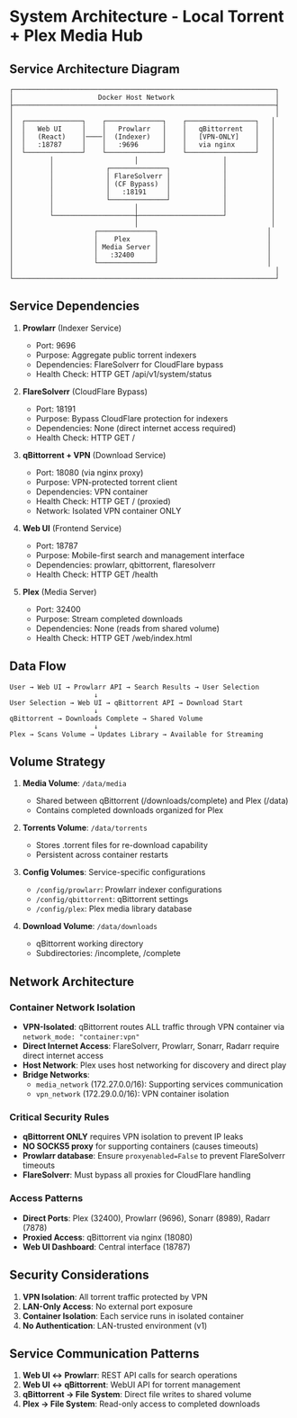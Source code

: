 # System Architecture - Local Torrent + Plex Media Hub

## Service Architecture Diagram

```
┌─────────────────────────────────────────────────────────────────┐
│                     Docker Host Network                         │
├─────────────────────────────────────────────────────────────────┤
│                                                                 │
│  ┌──────────────┐    ┌──────────────┐    ┌─────────────────┐   │
│  │   Web UI     │    │   Prowlarr   │    │   qBittorrent   │   │
│  │   (React)    │────│  (Indexer)   │    │   [VPN-ONLY]    │   │
│  │   :18787     │    │   :9696      │    │   via nginx     │   │
│  └──────────────┘    └──────────────┘    └─────────────────┘   │
│         │                    │                     │           │
│         │             ┌──────────────┐             │           │
│         │             │ FlareSolverr │             │           │
│         │             │ (CF Bypass)  │             │           │
│         │             │   :18191     │             │           │
│         │             └──────────────┘             │           │
│         │                    │                     │           │
│         └────────────────────┼─────────────────────┘           │
│                              │                                 │
│                    ┌──────────────┐                           │
│                    │    Plex      │                           │
│                    │ Media Server │                           │
│                    │   :32400     │                           │
│                    └──────────────┘                           │
│                                                                 │
└─────────────────────────────────────────────────────────────────┘
```

## Service Dependencies

1. **Prowlarr** (Indexer Service)
   - Port: 9696
   - Purpose: Aggregate public torrent indexers
   - Dependencies: FlareSolverr for CloudFlare bypass
   - Health Check: HTTP GET /api/v1/system/status

2. **FlareSolverr** (CloudFlare Bypass)
   - Port: 18191
   - Purpose: Bypass CloudFlare protection for indexers
   - Dependencies: None (direct internet access required)
   - Health Check: HTTP GET /

3. **qBittorrent + VPN** (Download Service)
   - Port: 18080 (via nginx proxy)
   - Purpose: VPN-protected torrent client
   - Dependencies: VPN container
   - Health Check: HTTP GET / (proxied)
   - Network: Isolated VPN container ONLY

4. **Web UI** (Frontend Service)
   - Port: 18787
   - Purpose: Mobile-first search and management interface
   - Dependencies: prowlarr, qbittorrent, flaresolverr
   - Health Check: HTTP GET /health

5. **Plex** (Media Server)
   - Port: 32400
   - Purpose: Stream completed downloads
   - Dependencies: None (reads from shared volume)
   - Health Check: HTTP GET /web/index.html

## Data Flow

```
User → Web UI → Prowlarr API → Search Results → User Selection
                     ↓
User Selection → Web UI → qBittorrent API → Download Start
                     ↓
qBittorrent → Downloads Complete → Shared Volume
                     ↓
Plex → Scans Volume → Updates Library → Available for Streaming
```

## Volume Strategy

1. **Media Volume**: `/data/media`
   - Shared between qBittorrent (/downloads/complete) and Plex (/data)
   - Contains completed downloads organized for Plex

2. **Torrents Volume**: `/data/torrents`
   - Stores .torrent files for re-download capability
   - Persistent across container restarts

3. **Config Volumes**: Service-specific configurations
   - `/config/prowlarr`: Prowlarr indexer configurations
   - `/config/qbittorrent`: qBittorrent settings
   - `/config/plex`: Plex media library database

4. **Download Volume**: `/data/downloads`
   - qBittorrent working directory
   - Subdirectories: /incomplete, /complete

## Network Architecture

### Container Network Isolation
- **VPN-Isolated**: qBittorrent routes ALL traffic through VPN container via `network_mode: "container:vpn"`
- **Direct Internet Access**: FlareSolverr, Prowlarr, Sonarr, Radarr require direct internet access
- **Host Network**: Plex uses host networking for discovery and direct play
- **Bridge Networks**:
  - `media_network` (172.27.0.0/16): Supporting services communication
  - `vpn_network` (172.29.0.0/16): VPN container isolation

### Critical Security Rules
- **qBittorrent ONLY** requires VPN isolation to prevent IP leaks
- **NO SOCKS5 proxy** for supporting containers (causes timeouts)
- **Prowlarr database**: Ensure `proxyenabled=False` to prevent FlareSolverr timeouts
- **FlareSolverr**: Must bypass all proxies for CloudFlare handling

### Access Patterns
- **Direct Ports**: Plex (32400), Prowlarr (9696), Sonarr (8989), Radarr (7878)
- **Proxied Access**: qBittorrent via nginx (18080)
- **Web UI Dashboard**: Central interface (18787)

## Security Considerations

1. **VPN Isolation**: All torrent traffic protected by VPN
2. **LAN-Only Access**: No external port exposure
3. **Container Isolation**: Each service runs in isolated container
4. **No Authentication**: LAN-trusted environment (v1)

## Service Communication Patterns

1. **Web UI ↔ Prowlarr**: REST API calls for search operations
2. **Web UI ↔ qBittorrent**: WebUI API for torrent management
3. **qBittorrent → File System**: Direct file writes to shared volume
4. **Plex → File System**: Read-only access to completed downloads
